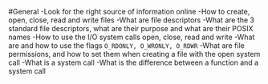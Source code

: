 #General
-Look for the right source of information online
-How to create, open, close, read and write files
-What are file descriptors
-What are the 3 standard file descriptors, what are their purpose and what are their POSIX names
-How to use the I/O system calls open, close, read and write
-What are and how to use the flags `O_RDONLY, O_WRONLY, O_RDWR`
-What are file permissions, and how to set them when creating a file with the open system call
-What is a system call
-What is the difference between a function and a system call
